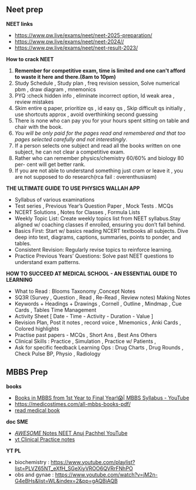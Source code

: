 
## Neet prep
**NEET links**
* https://www.pw.live/exams/neet/neet-2025-preparation/
* https://www.pw.live/exams/neet/neet-2024//
* https://www.pw.live/exams/neet/neet-result-2023/

**How to crack NEET**
1. **Remember for competitive exam, time is limited and one can't afford to waste it here and there.(8am to 10pm)**
1. Study Schedule , Study plan , freq revision session, Solve numerical pbm , draw diagram , mnemonics 
1. PYQ :check hidden info , eliminate incorrect option, Id weak area , review mistakes 
1. Skim entire q paper, prioritize qs , id easy qs , Skip difficult qs initially , use shortcuts approx , avoid overthinking second guessing 
1. There is none who can pay you for your hours spent sitting on table and chair with the book.
1. _You will be only paid for the pages read and remembered and that too pages selected carefully and not interestingly_.
1. If a person selects one subject and read all the books written on one subject, he can not clear a competitive exam. 
1. Rather who can remember physics/chemistry 60/60% and biology 80 per- cent will get better rank.
1. If you are not able to understand something just cram or leave it , you are not supposed to do research(rca fail : overenthusiasm)

**THE ULTIMATE GUIDE TO USE PHYSICS WALLAH APP**
* Syllabus of various examinations
* Test series , Previous Year’s Question Paper , Mock Tests . MCQs
* NCERT Solutions , Notes for Classes , Formula Lists
* Weekly Topic List: Create weekly topics list from  NEET syllabus.Stay aligned w/ coaching classes if enrolled, ensuring you don’t fall behind.
* Basics First: Start w/ basics reading NCERT textbooks all subjects. Dive deep into text, diagrams, captions, summaries, points to ponder, and tables.
* Consistent Revision: Regularly revise topics to reinforce learning.
* Practice Previous Years’ Questions: Solve past NEET questions to understand exam patterns.
  
**HOW TO SUCCEED AT MEDICAL SCHOOL - AN ESSENTIAL GUIDE TO LEARNING**
* What to Read : Blooms Taxonomy ,Concept Notes
* SQ3R (Survey , Question , Read , Re-Read , Review notes) Making Notes
* Keywords + Headings + Drawings , Cornell , Outline , Mindmap , Cue Cards , Tables Time Management
* Activity Sheet [ Date - Time - Activity - Duration - Value ]
* Revision Plan, Post it notes , record voice , Mnemonics , Anki Cards , Colored highlights
* Practise past papers - MCQs , Short Ans , Best Ans Others
* Clinical Skills : Practice , Simulation , Practice w/ Patients ,
* Ask for specific feedback Learning Ops : Drug Charts , Drug Rounds , Check Pulse BP, Physio , Radiology


## MBBS Prep
**books**
* [Books in MBBS from 1st Year to Final Year!😱| MBBS Syllabus - YouTube](https://www.youtube.com/watch?v=4FitjW6BIMk&list=WL&index=2)
* https://medicostimes.com/all-mbbs-books-pdf/
* [read medical book](https://www.youtube.com/shorts/h7rBsehUz0M)

**doc SME**
* [*AWESOME* Notes NEET Anuj Pachhel YouTube](https://www.youtube.com/watch?v=-FaFlDKdzT8&list=WL&index=5&pp=gAQBiAQB)
* [yt Clinical Practice notes](https://www.youtube.com/watch?v=GxumhC3C1ss&list=PLmMyXRtEtJEa6xb8Aoox6hsqQEbD8udUy)

**YT PL**
* biochemistry : https://www.youtube.com/playlist?list=PLVZ65NT_eXfH_SGeXiyVROO6QVRrFNhPO
* obs and gynae : https://www.youtube.com/watch?v=jM2n-G4eBHs&list=WL&index=2&pp=gAQBiAQB

